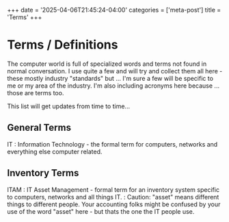+++
date = '2025-04-06T21:45:24-04:00'
categories = ['meta-post']
title = 'Terms'
+++

# Terms / Definitions

The computer world is full of specialized words and terms not found in normal conversation. I use quite a few and will try and collect them all here - these mostly industry "standards" but ... I'm sure a few will be specific to me or my area of the industry. I'm also including acronyms here because ... those are terms too.

This list will get updates from time to time...


## General Terms

IT
: Information Technology - the formal term for computers, networks and everything else computer related.

## Inventory Terms

ITAM
: IT Asset Management - formal term for an inventory system specific to computers, networks and all things IT.
: Caution: "asset" means different things to different people. Your accounting folks might be confused by your use of the word "asset" here - but thats the one the IT people use.



